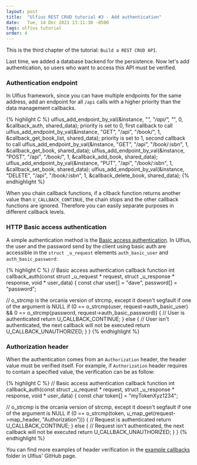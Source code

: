 ```yaml
---
layout: post
title:  "Ulfius REST CRUD tutorial #3 - Add authentication"
date:   Tue, 14 Dec 2021 13:11:30 -0500
tags: ulfius tutorial
order: 4
---
```


This is the third chapter of the tutorial: `Build a REST CRUD API`.

Last time, we added a database backend for the persistence. Now let's add authentication, so users who want to access this API must be verified.

### Authentication endpoint

In Ulfius framework, since you can have multiple endpoints for the same address, add an endpoint for all `/api` calls with a higher priority than the data management callbacks.

{% highlight C %}
ulfius_add_endpoint_by_val(&instance, "*", "/api/", "*", 0, &callback_auth, shared_data); priority is set to 0, first callback to call
ulfius_add_endpoint_by_val(&instance, "GET", "/api", "/book/", 1, &callback_get_book_list, shared_data); priority is set to 1, second callback to call
ulfius_add_endpoint_by_val(&instance, "GET", "/api", "/book/:isbn", 1, &callback_get_book, shared_data);
ulfius_add_endpoint_by_val(&instance, "POST", "/api", "/book/", 1, &callback_add_book, shared_data);
ulfius_add_endpoint_by_val(&instance, "PUT", "/api", "/book/:isbn", 1, &callback_set_book, shared_data);
ulfius_add_endpoint_by_val(&instance, "DELETE", "/api", "/book/:isbn", 1, &callback_delete_book, shared_data);
{% endhighlight %}

When you chain callback functions, if a cllback function returns another value than `U_CALLBACK_CONTINUE`, the chain stops and the other callback functions are ignored. Therefore you can easily separate purposes in different callback levels.

### HTTP Basic access authentication

A simple authentication method is the [Basic access authentication](https://en.wikipedia.org/wiki/Basic_access_authentication). In Ulfius, the user and the password send by the client using basic auth are accessible in the `struct _u_request` elements `auth_basic_user` and `auth_basic_password`:

{% highlight C %}
// Basic access authentication callback function
int callback_auth(const struct _u_request * request, struct _u_response * response, void * user_data) {
  const char user[] = "dave", password[] = "password";
  
  // o_strcmp is the orcania version of strcmp, except it doesn't segfault if one of the argument is NULL
  if (0 == o_strcmp(user, request->auth_basic_user) && 0 == o_strcmp(password, request->auth_basic_password)) {
    // User is authenticated
    return U_CALLBACK_CONTINUE;
  } else {
    // User isn't authenticated, the next callback will not be executed
    return U_CALLBACK_UNAUTHORIZED;
  }
}
{% endhighlight %}

### Authorization header

When the authentication comes from an `Authorization` header, the header value must be verified itself. For example, if `Authorization` header requires to contain a specified value, the verification can be as follow:

{% highlight C %}
// Basic access authentication callback function
int callback_auth(const struct _u_request * request, struct _u_response * response, void * user_data) {
  const char token[] = "myTokenXyz1234";
  
  // o_strcmp is the orcania version of strcmp, except it doesn't segfault if one of the argument is NULL
  if (0 == o_strcmp(token, u_map_get(request->map_header, "Authorization"))) {
    // Request is authenticated
    return U_CALLBACK_CONTINUE;
  } else {
    // Request isn't authenticated, the next callback will not be executed
    return U_CALLBACK_UNAUTHORIZED;
  }
}
{% endhighlight %}

You can find more examples of header verification in the [example callbacks](https://github.com/babelouest/ulfius/tree/master/example_callbacks) folder in Ulfius' GitHub page.
